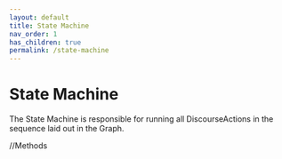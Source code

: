 ```yaml
---
layout: default
title: State Machine
nav_order: 1
has_children: true
permalink: /state-machine
---
```


# State Machine

The State Machine is responsible for running all DiscourseActions in the sequence laid out in the Graph.

//Methods
